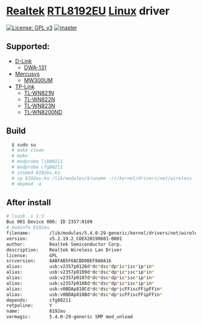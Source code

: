 # [Realtek](https://www.realtek.com) [RTL8192EU](https://www.realtek.com/en/products/communications-network-ics/item/rtl8192eu) [Linux](https://git.kernel.org/pub/scm/linux/kernel/git/stable/linux-stable.git/log/?h=linux-5.2.y) driver

[![License: GPL v3](https://img.shields.io/badge/License-GPL%20v3-blue.svg)](http://www.gnu.org/licenses/gpl-3.0)
[![master](https://img.shields.io/badge/current-v5.2.19.2-aa11ff.svg)](https://github.com/noud/rtl8192EU_WiFi_linux/releases)

## Supported:

- [D-Link](https://dlink.com.au)
    - [DWA-131](http://support.dlink.com.au/Download/download.aspx?product=DWA-131&type=Drivers)
- [Mercusys](https://mercusys.com)
    - [MW300UM](https://www.mercusys.com/en/download/mw300um#Software)
- [TP-Link](https://tp-link.com)
    - [TL-WN821N](https://tp-link.com/en/support/download/tl-wn821n/#Driver)
    - [TL-WN822N](https://tp-link.com/en/support/download/tl-wn822n/#Driver)
    - [TL-WN823N](https://tp-link.com/us/support/download/tl-wn823n/#Driver)
    - [TL-WN8200ND](https://tp-link.com/en/support/download/tl-wn8200nd/#Driver)

## Build

```sh
  $ sudo su
  # make clean
  # make
  # modprobe lib80211
  # modprobe cfg80211
  # insmod 8192eu.ko
  # cp 8192eu.ko /lib/modules/$(uname -r)/kernel/drivers/net/wireless
  # depmod -a
```

## After install

```sh
# lsusb -s 1:3
Bus 001 Device 006: ID 2357:0109
# modinfo 8192eu
filename:       /lib/modules/5.4.0-29-generic/kernel/drivers/net/wireless/8192eu.ko
version:        v5.2.19.2_COEX20190601-0001
author:         Realtek Semiconductor Corp.
description:    Realtek Wireless Lan Driver
license:        GPL
srcversion:     8ABFAB5F68CBD0BEF8A0A16
alias:          usb:v2357p0126d*dc*dsc*dp*ic*isc*ip*in*
alias:          usb:v2357p0109d*dc*dsc*dp*ic*isc*ip*in*
alias:          usb:v2357p0107d*dc*dsc*dp*ic*isc*ip*in*
alias:          usb:v2357p0108d*dc*dsc*dp*ic*isc*ip*in*
alias:          usb:v0BDAp818Cd*dc*dsc*dp*icFFiscFFipFFin*
alias:          usb:v0BDAp818Bd*dc*dsc*dp*icFFiscFFipFFin*
depends:        cfg80211
retpoline:      Y
name:           8192eu
vermagic:       5.4.0-29-generic SMP mod_unload
```
